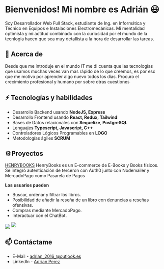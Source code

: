 # Bienvenidos! Mi nombre es Adrián 😃
Soy Desarrollador Web Full Stack, estudiante de Ing. en Informática y Técnico en Equipos e Instalaciones Electromecánicas. Mi mentalidad optimista y mi actitud combinado con la curiosidad por el mundo de la tecnlogía hacen que sea muy detallista a la hora de desarrollar las tareas.


## 🧐 Acerca de
Desde que me introduje en el mundo IT me di cuenta que las tecnologías que usamos muchas veces van mas rápido de lo que creemos, es por eso que me motivo por aprender algo nuevo todos los días. Procuro el crecimiento profesional y humano por sobre otras cuestiones

## ⚡ Tecnologías y habilidades
- Desarrollo Backend usando **NodeJS, Express**
- Desarrollo Frontend usando **React, Redux, Tailwind**
- Bases de Datos relacionales con **Sequelize, PostgreSQL**
- Lenguajes **Typescript, Javascript, C++**
- Controladores Lógicos Programables en **LOGO**
- Metodologías ágiles **SCRUM**

## ⚙️ Proyectos
[HENRYBOOKS](https://github.com/adrian4058/HenryBooks)
HenryBooks es un E-commerce de E-Books y Books físicos.
Se integró autenticación de terceron con Auth0 junto con Nodemailer y MercadoPago como Pasarela de Pagos

**Los usuarios pueden**
- Buscar, ordenar y filtrar los libros.
- Posibilidad de añadir la reseña de un libro con denuncias a reseñas ofensivas.
- Compras mediante MercadoPago.
- Interactuar con el ChatBot.


<img align="center" src="https://i.postimg.cc/qRcMTdS0/Captura-de-pantalla-20230215-013505.png">
<img src="https://i.postimg.cc/7ZCHLzdK/Captura-de-pantalla-20230215-013813.png">

## 📫 Contáctame
- E-Mail - [adrian_2016_@outlook.es](mailto:adrian_2016_@outlook.es)
- LinkedIn - [Adrian Perez](https://linkedin.com/in/adrian4058)


<!--
**adrian4058/adrian4058** is a ✨ _special_ ✨ repository because its `README.md` (this file) appears on your GitHub profile.

Here are some ideas to get you started:

- 🔭 I’m currently working on ...
- 🌱 I’m currently learning ...
- 👯 I’m looking to collaborate on ...
- 🤔 I’m looking for help with ...
- 💬 Ask me about ...
- 📫 How to reach me: ...
- 😄 Pronouns: ...
- ⚡ Fun fact: ...
-->
